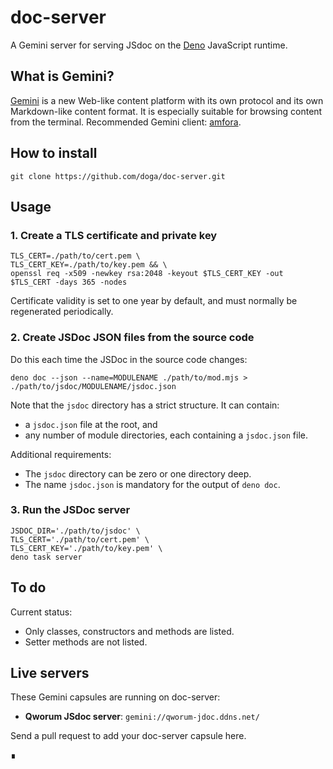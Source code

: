 # doc-server

A Gemini server for serving JSdoc on the [Deno](https://deno.com/) JavaScript runtime.

## What is Gemini?

[Gemini](https://geminiprotocol.net/) is a new Web-like content platform with its own protocol and its own Markdown-like content format. It is especially suitable for browsing content from the terminal. Recommended Gemini client: [amfora](https://github.com/makew0rld/amfora?tab=readme-ov-file#amfora).

## How to install

```shell
git clone https://github.com/doga/doc-server.git
```

## Usage

### 1. Create a TLS certificate and private key

```shell
TLS_CERT=./path/to/cert.pem \
TLS_CERT_KEY=./path/to/key.pem && \
openssl req -x509 -newkey rsa:2048 -keyout $TLS_CERT_KEY -out $TLS_CERT -days 365 -nodes
```

Certificate validity is set to one year by default, and must normally be regenerated periodically.

### 2. Create JSDoc JSON files from the source code

Do this each time the JSDoc in the source code changes:

```shell
deno doc --json --name=MODULENAME ./path/to/mod.mjs > ./path/to/jsdoc/MODULENAME/jsdoc.json
```

Note that the `jsdoc` directory has a strict structure. It can contain:

- a `jsdoc.json` file at the root, and
- any number of module directories, each containing a `jsdoc.json` file.

Additional requirements:

- The `jsdoc` directory can be zero or one directory deep.
- The name `jsdoc.json` is mandatory for the output of `deno doc`.

### 3. Run the JSDoc server

```shell
JSDOC_DIR='./path/to/jsdoc' \
TLS_CERT='./path/to/cert.pem' \
TLS_CERT_KEY='./path/to/key.pem' \
deno task server
```

## To do

Current status:

- Only classes, constructors and methods are listed.
- Setter methods are not listed.

## Live servers

These Gemini capsules are running on doc-server:

- __Qworum JSdoc server__: `gemini://qworum-jdoc.ddns.net/`

Send a pull request to add your doc-server capsule here.

∎
